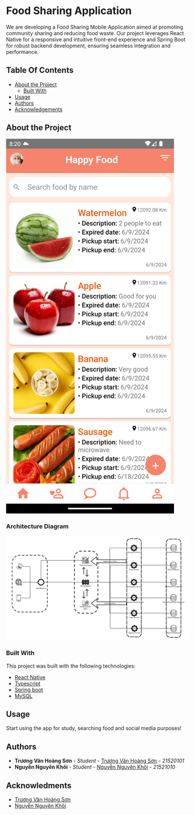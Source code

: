 # Food Sharing Application

We are developing a Food Sharing Mobile Application aimed at promoting community sharing and reducing food waste. Our project leverages React Native for a responsive and intuitive front-end experience and Spring Boot for robust backend development, ensuring seamless integration and performance.

## Table Of Contents

- [About the Project](#about-the-project)
  - [Built With](#built-with)
- [Usage](#usage)
- [Authors](#authors)
- [Acknowledgements](#acknowledgements)

## About the Project

![Screenshot](frontend/screenshot/Picture1.png)

### Architecture Diagram

![Screenshot](backend/architecture.png)

### Built With

This project was built with the following technologies:

- [React Native](https://reactnative.dev/)
- [Typescript](https://www.typescriptlang.org/)
- [Spring boot](https://spring.io/projects/spring-boot/)
- [MySQL](https://www.mysql.com/)

## Usage

Start using the app for study, searching food and social media purposes!

## Authors

- **Trương Văn Hoàng Sơn** - _Student_ - [Trương Văn Hoàng Sơn](https://github.com/tvhson) - _21520101_
- **Nguyễn Nguyên Khôi** - _Student_ - [Nguyễn Nguyên Khôi](https://github.com/Khooiiiii) - _21521010_

## Acknowledments

- [Trương Văn Hoàng Sơn](https://github.com/tvhson)
- [Nguyễn Nguyên Khôi](https://github.com/Khooiiiii)

